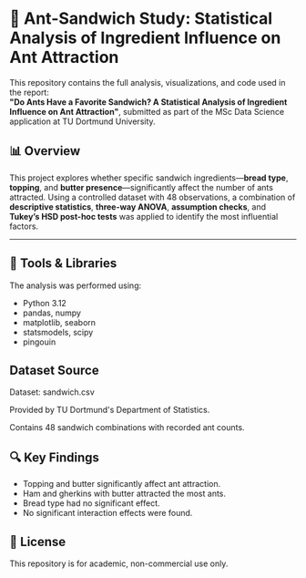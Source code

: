 # 🐜 Ant-Sandwich Study: Statistical Analysis of Ingredient Influence on Ant Attraction

This repository contains the full analysis, visualizations, and code used in the report:  
**"Do Ants Have a Favorite Sandwich? A Statistical Analysis of Ingredient Influence on Ant Attraction"**, submitted as part of the MSc Data Science application at TU Dortmund University.

## 📊 Overview

This project explores whether specific sandwich ingredients—**bread type**, **topping**, and **butter presence**—significantly affect the number of ants attracted. Using a controlled dataset with 48 observations, a combination of **descriptive statistics**, **three-way ANOVA**, **assumption checks**, and **Tukey’s HSD post-hoc tests** was applied to identify the most influential factors.

---
## 🔧 Tools & Libraries

The analysis was performed using:

- Python 3.12  
- pandas, numpy  
- matplotlib, seaborn  
- statsmodels, scipy  
- pingouin  

## Dataset Source
Dataset: sandwich.csv

Provided by TU Dortmund's Department of Statistics.

Contains 48 sandwich combinations with recorded ant counts.

## 🔍 Key Findings
- Topping and butter significantly affect ant attraction.
- Ham and gherkins with butter attracted the most ants.
- Bread type had no significant effect.
- No significant interaction effects were found.

## 📄 License
This repository is for academic, non-commercial use only.

